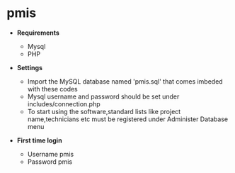 # pmis
<ul>
<li><b>Requirements</b></li>
<ul>
<li>Mysql</li>
<li>PHP</li>
</ul>
</ul>
<ul>
<li><b>Settings</b></li>
<ul>
<li>Import the MySQL database named 'pmis.sql' that comes imbeded with these codes</li>
<li>Mysql username and password should be set under includes/connection.php</li>
<li>To start using the software,standard lists like project name,technicians etc must be registered under Administer Database menu</li>
</ul>
</ul>
<ul><li><b>First time login</b></li>
<ul>
<li>Username pmis</li>
<li>Password pmis</li>
</ul>
</ul>
